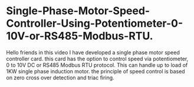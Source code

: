 # Single-Phase-Motor-Speed-Controller-Using-Potentiometer-0-10V-or-RS485-Modbus-RTU.
Hello friends in this video I have developed a single phase motor speed controller card.  this card has the option to control speed via potentiometer, 0 to 10V DC or RS485 Modbus RTU protocol.  This can handle up to load of 1KW single phase induction motor.  the principle of speed control is based on zero cross over detection and triac firing.
